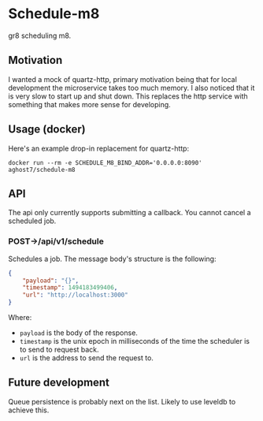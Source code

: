 # Schedule-m8
gr8 scheduling m8.

## Motivation
I wanted a mock of quartz-http, primary motivation being that for
local development the microservice takes too much memory. I also
noticed that it is very slow to start up and shut down. This replaces
the http service with something that makes more sense for developing.

## Usage (docker)
Here's an example drop-in replacement for quartz-http:
```
docker run --rm -e SCHEDULE_M8_BIND_ADDR='0.0.0.0:8090' aghost7/schedule-m8
```

## API
The api only currently supports submitting a callback. You cannot
cancel a scheduled job.

### POST->/api/v1/schedule
Schedules a job. The message body's structure is the following:

```json
{
	"payload": "{}",
	"timestamp": 1494183499406,
	"url": "http://localhost:3000"
}
```

Where:
- `payload` is the body of the response.
- `timestamp` is the unix epoch in milliseconds of the time the scheduler
is to send to request back.
- `url` is the address to send the request to.

## Future development
Queue persistence is probably next on the list. Likely to use leveldb
to achieve this.
